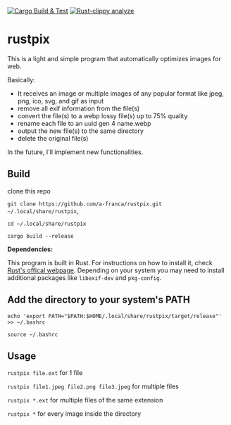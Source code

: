 [![Cargo Build & Test](https://github.com/a-franca/rustpix/actions/workflows/ci.yml/badge.svg)](https://github.com/a-franca/rustpix/actions/workflows/ci.yml) [![Rust-clippy analyze](https://github.com/a-franca/rustpix/actions/workflows/rust-clippy.yml/badge.svg)](https://github.com/a-franca/rustpix/actions/workflows/rust-clippy.yml)

# rustpix

This is a light and simple program that automatically optimizes images for web.

Basically:

- It receives an image or multiple images of any popular format like jpeg, png, ico, svg, and gif as input
- remove all exif information from the file(s)
- convert the file(s) to a webp lossy file(s) up to 75% quality
- rename each file to an uuid gen 4 name.webp
- output the new file(s) to the same directory
- delete the original file(s)

In the future, I'll implement new functionalities.


## Build

clone this repo

`git clone https://github.com/a-franca/rustpix.git ~/.local/share/rustpix`,

`cd ~/.local/share/rustpix`

`cargo build --release`

**Dependencies:**

This program is built in Rust. For instructions on how to install it, check [Rust's offical webpage](https://www.rust-lang.org/tools/install).
Depending on your system you may need to install additional packages like `libexif-dev` and `pkg-config`.

## Add the directory to your system's PATH

`echo 'export PATH="$PATH:$HOME/.local/share/rustpix/target/release"' >> ~/.bashrc`

`source ~/.bashrc`

## Usage

`rustpix file.ext` for 1 file

`rustpix file1.jpeg file2.png file3.jpeg` for multiple files

`rustpix *.ext` for multiple files of the same extension

`rustpix *` for every image inside the directory
